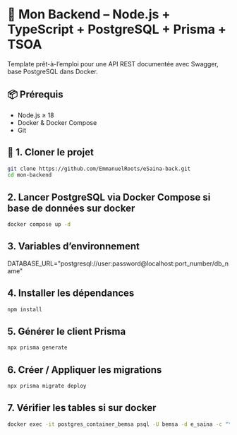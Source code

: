 # 🚀 Mon Backend – Node.js + TypeScript + PostgreSQL + Prisma + TSOA

Template prêt-à-l’emploi pour une API REST documentée avec Swagger, base PostgreSQL dans Docker.

## 📦 Prérequis
- Node.js ≥ 18
- Docker & Docker Compose
- Git

## 🔧 1. Cloner le projet
```bash
git clone https://github.com/EmmanuelRoots/eSaina-back.git
cd mon-backend
```

## 2. Lancer PostgreSQL via Docker Compose si base de données sur docker
```bash
docker compose up -d
```
## 3. Variables d’environnement
DATABASE_URL="postgresql://user:password@localhost:port_number/db_name"

## 4.  Installer les dépendances
```bash
npm install
```

## 5. Générer le client Prisma
```bash
npx prisma generate
```

## 6. Créer / Appliquer les migrations
```bash
npx prisma migrate deploy
```

## 7. Vérifier les tables si sur docker
```bash
docker exec -it postgres_container_bemsa psql -U bemsa -d e_saina -c "\dt"
```
